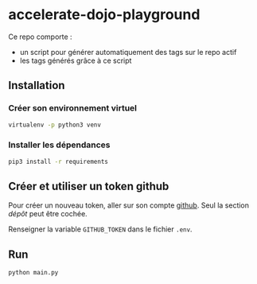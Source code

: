 # accelerate-dojo-playground
Ce repo comporte :
- un script pour générer automatiquement des tags sur le repo actif
- les tags générés grâce à ce script

## Installation

### Créer son environnement virtuel

```sh
virtualenv -p python3 venv
```


### Installer les dépendances

```sh
pip3 install -r requirements
```

## Créer et utiliser un token github

Pour créer un nouveau token, aller sur son compte [github](https://github.com/settings/tokens/new). Seul la section *dépôt* peut être cochée.

Renseigner la variable `GITHUB_TOKEN` dans le fichier `.env`.

## Run

```sh
python main.py
```
